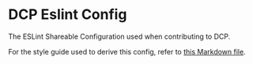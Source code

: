# DCP Eslint Config

The ESLint Shareable Configuration used when contributing to DCP.

For the style guide used to derive this config, refer to
[this Markdown file](https://gitlab.com/Distributed-Compute-Protocol/dcp-private-docs/-/blob/develop/style-guides/javascript.md).
<!--stackedit_data:
eyJoaXN0b3J5IjpbMTYyOTY0NDQxNV19
-->